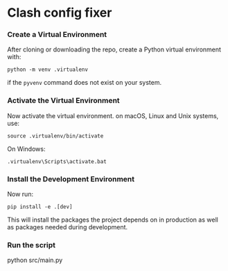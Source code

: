 Clash config fixer
==========================


### Create a Virtual Environment

After cloning or downloading the repo, create a Python virtual environment with:

```
python -m venv .virtualenv
```

if the `pyvenv` command does not exist on your system.

### Activate the Virtual Environment

Now activate the virtual environment. on macOS, Linux and Unix systems, use:

```
source .virtualenv/bin/activate
```

On Windows:

```
.virtualenv\Scripts\activate.bat
```

### Install the Development Environment

Now run:

```
pip install -e .[dev]
```

This will install the packages the project depends on in production as well as packages needed during development.

### Run the script
python src/main.py